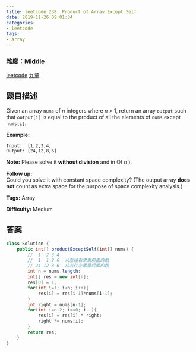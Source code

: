 ```yaml
---
title: leetcode 238. Product of Array Except Self
date: 2019-11-26 09:01:34
categories:
- leetcode
tags:
- Array
---
```

### 难度：Middle

<a href="https://leetcode.com/problems/product-of-array-except-self/">leetcode</a>
<a href="https://www.jiuzhang.com/solution/product-of-array-except-self/">九章</a>
## 题目描述
Given an array `nums` of _n_ integers where _n_ > 1,  return an array `output`
such that `output[i]` is equal to the product of all the elements of `nums`
except `nums[i]`.

**Example:**
        
    Input:  [1,2,3,4]
    Output: [24,12,8,6]
    

**Note:** Please solve it **without division** and in O( _n_ ).

**Follow up:**  
Could you solve it with constant space complexity? (The output array **does
not** count as extra space for the purpose of space complexity analysis.)


**Tags:** Array

**Difficulty:** Medium
## 答案
<!--more-->
```java
class Solution {
    public int[] productExceptSelf(int[] nums) {
        //  1  2 3 4
        //  1  1 2 6  从左往右累乘前面的数
        // 24 12 8 6  从右往左累乘后面的数
        int n = nums.length;
        int[] res = new int[n];
        res[0] = 1;
        for(int i=1; i<n; i++){
            res[i] = res[i-1]*nums[i-1];
        }
        int right = nums[n-1];
        for(int i=n-2; i>=0; i--){
            res[i] = res[i] * right;
            right *= nums[i];
        }
        return res;
    }
}
```
